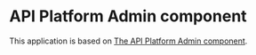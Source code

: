 # API Platform Admin component

This application is based on [The API Platform Admin component](https://api-platform.com/docs/admin/).
